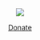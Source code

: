 <div style="text-align: center;">
  <a href="https://www.paypal.me/davet1482"><img class="icon" src="http://dbk1ng.github.io/assets/icons/paypal.png"><div><div><label><p>Donate</p></label></div></div></a>
</div>
